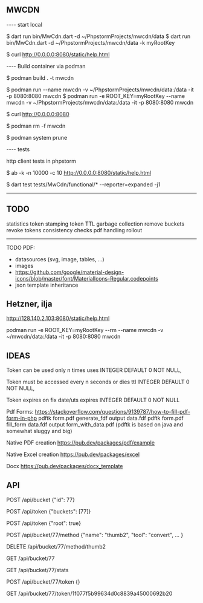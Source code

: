 MWCDN
-----

---- start local 

$ dart run bin/MwCdn.dart -d ~/PhpstormProjects/mwcdn/data
$ dart run bin/MwCdn.dart -d ~/PhpstormProjects/mwcdn/data -k myRootKey

$ curl http://0.0.0.0:8080/static/help.html



---- Build container via podman

$ podman build . -t mwcdn

$ podman run --name mwcdn -v ~/PhpstormProjects/mwcdn/data:/data -it -p 8080:8080 mwcdn
$ podman run -e ROOT_KEY=myRootKey --name mwcdn -v ~/PhpstormProjects/mwcdn/data:/data -it -p 8080:8080 mwcdn

$ curl http://0.0.0.0:8080

$ podman rm -f mwcdn

$ podman system prune


---- tests

http client tests in phpstorm

$ ab -k -n 10000 -c 10 http://0.0.0.0:8080/static/help.html

$ dart test tests/MwCdn/functional/* --reporter=expanded -j1


----



TODO
----

statistics
token stamping
token TTL
garbage collection
remove buckets
revoke tokens
consistency checks
pdf handling
rollout

------

TODO PDF:
- datasources (svg, image, tables, ...)
- images
- https://github.com/google/material-design-icons/blob/master/font/MaterialIcons-Regular.codepoints
- json template inheritance



Hetzner, ilja
-------------

http://128.140.2.103:8080/static/help.html

podman run -e ROOT_KEY=myRootKey --rm --name mwcdn -v ~/mwcdn/data:/data -it -p 8080:8080 mwcdn


IDEAS
-----

Token can be used only n times
        uses INTEGER DEFAULT 0 NOT NULL,

Token must be accessed every n seconds or dies
        ttl INTEGER DEFAULT 0 NOT NULL,

Token expires on fix date/uts
        expires INTEGER DEFAULT 0 NOT NULL


Pdf Forms:
https://stackoverflow.com/questions/9139787/how-to-fill-pdf-form-in-php
pdftk form.pdf generate_fdf output data.fdf
pdftk form.pdf fill_form data.fdf output form_with_data.pdf
(pdftk is based on java and somewhat sluggy and big)

Native PDF creation
https://pub.dev/packages/pdf/example

Native Excel creation
https://pub.dev/packages/excel

Docx
https://pub.dev/packages/docx_template


API
---

POST /api/bucket 
{"id": 77}

POST /api/token
{"buckets": [77]}

POST /api/token
{"root": true}

POST /api/bucket/77/method
{"name": "thumb2", "tool": "convert", ... }

DELETE /api/bucket/77/method/thumb2

GET /api/bucket/77

GET /api/bucket/77/stats

POST /api/bucket/77/token
{}

GET /api/bucket/77/token/1f077f5b99634d0c8839a45000692b20




